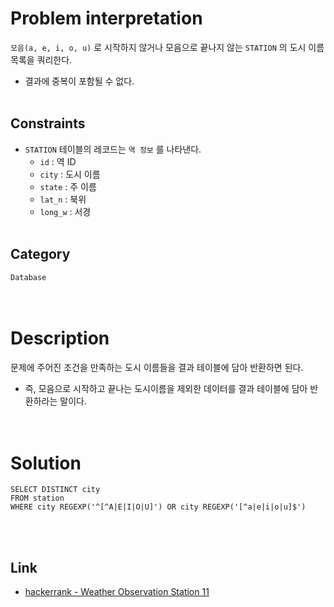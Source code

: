 # Problem interpretation
`모음(a, e, i, o, u)` 로 시작하지 않거나 모음으로 끝나지 않는 `STATION` 의 도시 이름 목록을 쿼리한다.
- 결과에 중복이 포함될 수 없다.
<br/><br/>

## Constraints
- `STATION` 테이블의 레코드는 `역 정보` 를 나타낸다.
    - `id` : 역 ID
    - `city` : 도시 이름
    - `state` : 주 이름
    - `lat_n` : 북위
    - `long_w` : 서경
<br/><br/>

## Category
`Database`
<br/><br/><br/>

# Description
문제에 주어진 조건을 만족하는 도시 이름들을 결과 테이블에 담아 반환하면 된다.
- 즉, 모음으로 시작하고 끝나는 도시이름을 제외한 데이터를 결과 테이블에 담아 반환하라는 말이다.
<br/><br/><br/>

# Solution
```mysql
SELECT DISTINCT city
FROM station
WHERE city REGEXP('^[^A|E|I|O|U]') OR city REGEXP('[^a|e|i|o|u]$')
```
<br/><br/>

## Link
- [hackerrank - Weather Observation Station 11](https://www.hackerrank.com/challenges/weather-observation-station-11/problem?isFullScreen=true)